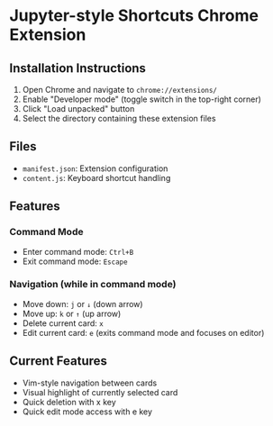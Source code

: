 # Jupyter-style Shortcuts Chrome Extension

## Installation Instructions

1. Open Chrome and navigate to `chrome://extensions/`
2. Enable "Developer mode" (toggle switch in the top-right corner)
3. Click "Load unpacked" button
4. Select the directory containing these extension files

## Files
- `manifest.json`: Extension configuration
- `content.js`: Keyboard shortcut handling

## Features
### Command Mode
- Enter command mode: `Ctrl+B`
- Exit command mode: `Escape`

### Navigation (while in command mode)
- Move down: `j` or `↓` (down arrow)
- Move up: `k` or `↑` (up arrow)
- Delete current card: `x`
- Edit current card: `e` (exits command mode and focuses on editor)

## Current Features
- Vim-style navigation between cards
- Visual highlight of currently selected card
- Quick deletion with x key
- Quick edit mode access with e key
